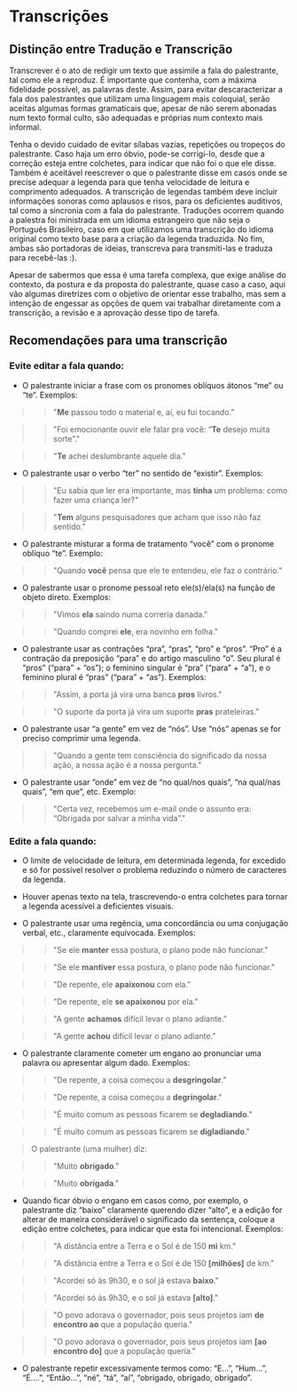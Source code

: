 # Transcrições

## Distinção entre Tradução e Transcrição
Transcrever é o ato de redigir um texto que assimile a fala do palestrante, tal como ele a reproduz. É importante que contenha, com a máxima fidelidade possível, as palavras deste.
Assim, para evitar descaracterizar a fala dos palestrantes que utilizam uma linguagem mais coloquial, serão aceitas algumas formas gramaticais que, apesar de não serem abonadas num texto formal culto, são adequadas e próprias num contexto mais informal.

Tenha o devido cuidado de evitar sílabas vazias, repetições ou tropeços do palestrante. Caso haja um erro óbvio, pode-se corrigi-lo, desde que a correção esteja entre colchetes, para indicar que não foi o que ele disse. Também é aceitável reescrever o que o palestrante disse em casos onde se precise adequar a legenda para que tenha velocidade de leitura e comprimento adequados. A transcrição de legendas também deve incluir informações sonoras como aplausos e risos, para os deficientes auditivos, tal como a sincronia com a fala do palestrante. Traduções ocorrem quando a palestra foi ministrada em um idioma estrangeiro que não seja o Português Brasileiro, caso em que utilizamos uma transcrição do idioma original como texto base para a criação da legenda traduzida. No fim, ambas são portadoras de ideias, transcreva para transmiti-las e traduza para recebê-las :).

Apesar de sabermos que essa é uma tarefa complexa, que exige análise do contexto, da postura e da proposta do palestrante, quase caso a caso, aqui vão algumas diretrizes com o objetivo de orientar esse trabalho, mas sem a intenção de engessar as opções de quem vai trabalhar diretamente com a transcrição, a revisão e a aprovação desse tipo de tarefa.

## Recomendações para uma transcrição

### Evite editar a fala quando:

- O palestrante iniciar a frase com os pronomes oblíquos átonos “me” ou “te”. Exemplos:

>> "__Me__ passou todo o material e, aí, eu fui tocando."

>> "Foi emocionante ouvir ele falar pra você: “__Te__ desejo muita sorte”."

>> "__Te__ achei deslumbrante aquele dia."

- O palestrante usar o verbo “ter” no sentido de “existir”. Exemplos:

>> "Eu sabia que ler era importante, mas __tinha__ um problema: como fazer uma criança ler?"

>> "__Tem__ alguns pesquisadores que acham que isso não faz sentido."

- O palestrante misturar a forma de tratamento “você” com o pronome oblíquo “te”. Exemplo:

>> "Quando __você__ pensa que ele te entendeu, ele faz o contrário."

- O palestrante usar o pronome pessoal reto ele(s)/ela(s) na função de objeto direto. Exemplos:

>> "Vimos __ela__ saindo numa correria danada."

>> "Quando comprei __ele__, era novinho em folha."

- O palestrante usar as contrações “pra”, “pras”, “pro” e “pros”. “Pro” é a contração da preposição “para” e do artigo masculino “o”. Seu plural é “pros” (“para” + “os”); o feminino singular é “pra” (“para” + “a”), e o feminino plural é “pras” (“para” + “as”). Exemplos:

>> "Assim, a porta já vira uma banca __pros__ livros."

>> "O suporte da porta já vira um suporte __pras__ prateleiras."

- O palestrante usar “a gente” em vez de “nós”. Use “nós” apenas se for preciso comprimir uma legenda.

>> "Quando a gente tem consciência do significado da nossa ação, a nossa ação é a nossa pergunta."

- O palestrante usar “onde” em vez de “no qual/nos quais”, “na qual/nas quais”, “em que”, etc. Exemplo:

>> "Certa vez, recebemos um e-mail onde o assunto era: “Obrigada por salvar a minha vida”."

### Edite a fala quando:

- O limite de velocidade de leitura, em determinada legenda, for excedido e só for possível resolver o problema reduzindo o número de caracteres da legenda.

- Houver apenas texto na tela, trascrevendo-o entra colchetes para tornar a legenda acessível a deficientes visuais.

- O palestrante usar uma regência, uma concordância ou uma conjugação verbal, etc., claramente equivocada. Exemplos:

>> "Se ele **manter** essa postura, o plano pode não funcionar."

>> "Se ele **mantiver** essa postura, o plano pode não funcionar."

>> "De repente, ele **apaixonou** com ela."

>> "De repente, ele **se apaixonou** por ela."

>> "A gente **achamos** difícil levar o plano adiante."

>> "A gente **achou** difícil levar o plano adiante."

- O palestrante claramente cometer um engano ao pronunciar uma palavra ou apresentar algum dado. Exemplos:

>> "De repente, a coisa começou a **desgringolar**."

>> "De repente, a coisa começou a **degringolar**."

>> "É muito comum as pessoas ficarem se **degladiando**."

>> "É muito comum as pessoas ficarem se **digladiando**."

> O palestrante (uma mulher) diz:

>> "Muito **obrigado**."

>> "Muito **obrigada**."

- Quando ficar óbvio o engano em casos como, por exemplo, o palestrante diz “baixo” claramente querendo dizer “alto”, e a edição for alterar de maneira considerável o significado da sentença, coloque a edição entre colchetes, para indicar que esta foi intencional. Exemplos:

>> "A distância entre a Terra e o Sol é de 150 **mi** km."

>> "A distância entre a Terra e o Sol é de 150 **[milhões]** de km."

>> "Acordei só às 9h30, e o sol já estava **baixo**."

>> "Acordei só às 9h30, e o sol já estava **[alto]**."

>> "O povo adorava o governador, pois seus projetos iam **de encontro ao** que a população queria."

>> "O povo adorava o governador, pois seus projetos iam **[ao encontro do]** que a população queria."

- O palestrante repetir excessivamente termos como: “E...”, “Hum...”, “É….”, “Então...”, “né”, “tá”, “aí”, “obrigado, obrigado, obrigado”.
